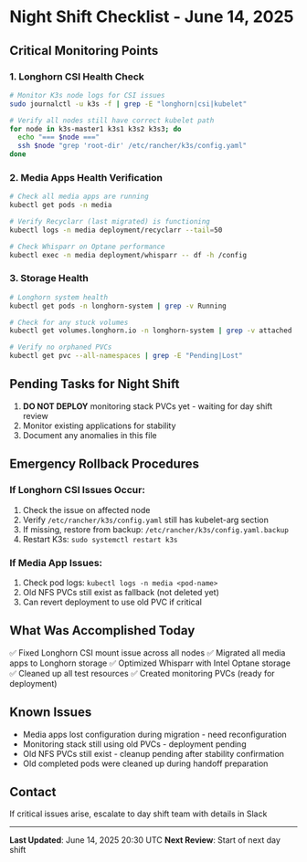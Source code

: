 # Night Shift Checklist - June 14, 2025

## Critical Monitoring Points

### 1. Longhorn CSI Health Check
```bash
# Monitor K3s node logs for CSI issues
sudo journalctl -u k3s -f | grep -E "longhorn|csi|kubelet"

# Verify all nodes still have correct kubelet path
for node in k3s-master1 k3s1 k3s2 k3s3; do
  echo "=== $node ==="
  ssh $node "grep 'root-dir' /etc/rancher/k3s/config.yaml"
done
```

### 2. Media Apps Health Verification
```bash
# Check all media apps are running
kubectl get pods -n media

# Verify Recyclarr (last migrated) is functioning
kubectl logs -n media deployment/recyclarr --tail=50

# Check Whisparr on Optane performance
kubectl exec -n media deployment/whisparr -- df -h /config
```

### 3. Storage Health
```bash
# Longhorn system health
kubectl get pods -n longhorn-system | grep -v Running

# Check for any stuck volumes
kubectl get volumes.longhorn.io -n longhorn-system | grep -v attached | grep -v detached

# Verify no orphaned PVCs
kubectl get pvc --all-namespaces | grep -E "Pending|Lost"
```

## Pending Tasks for Night Shift

1. **DO NOT DEPLOY** monitoring stack PVCs yet - waiting for day shift review
2. Monitor existing applications for stability
3. Document any anomalies in this file

## Emergency Rollback Procedures

### If Longhorn CSI Issues Occur:
1. Check the issue on affected node
2. Verify `/etc/rancher/k3s/config.yaml` still has kubelet-arg section
3. If missing, restore from backup: `/etc/rancher/k3s/config.yaml.backup`
4. Restart K3s: `sudo systemctl restart k3s`

### If Media App Issues:
1. Check pod logs: `kubectl logs -n media <pod-name>`
2. Old NFS PVCs still exist as fallback (not deleted yet)
3. Can revert deployment to use old PVC if critical

## What Was Accomplished Today

✅ Fixed Longhorn CSI mount issue across all nodes
✅ Migrated all media apps to Longhorn storage
✅ Optimized Whisparr with Intel Optane storage
✅ Cleaned up all test resources
✅ Created monitoring PVCs (ready for deployment)

## Known Issues

- Media apps lost configuration during migration - need reconfiguration
- Monitoring stack still using old PVCs - deployment pending  
- Old NFS PVCs still exist - cleanup pending after stability confirmation
- Old completed pods were cleaned up during handoff preparation

## Contact

If critical issues arise, escalate to day shift team with details in Slack

---
**Last Updated**: June 14, 2025 20:30 UTC
**Next Review**: Start of next day shift